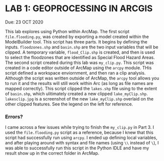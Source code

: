 # LAB 1: GEOPROCESSING IN ARCGIS
Due: 23 OCT 2020

This lab explores using Python within ArcMap. The first script `file.flooding.py`, was created by exporting a model created within the ModelBuilder tool. This script has three parts. It begins by defining the inputs. `floodzones.shp` and `basin.shp` are the two input variables that will be clipped. A temporary variable,  `flood_Clip.shp` is created, and then is used to select the floodzones that are identified as Special Flood Hazard Areas. 
The second script created during this lab was `my_clip.py`. This script was created in a code editor outside of ArcMap using the `arcpy` module. THis script defined a workspace enviornment, and then ran a clip analysis. Although the script was written outside of ArcMap, the `arcpy` tool allows you to run it and the results will still work within Arc (as long as file names are mapped correctly). This script clipped the `lakes.shp` file using to the extent of `basin.shp`, which ulitimately created a new clipped `lake_myClip.shp`. `lakesclip.jpg` is a screenshot of the new `lake_myClip.shp` overlaid on the other clipped features. See the legend on the left for reference. 
### Errors? 
I came across a few issues while trying to finish the `my_clip.py` in Part 3. I used the `file.flooding.py` script as a reference, because I knew that this script had successfully run using `arcpy`. I ended up defining local variables, and after playing around with syntax and file names (using `\\` instead of `\`), I was able to successfully run this script in the Python IDLE and have my result show up in the correct folder in ArcMap. 
